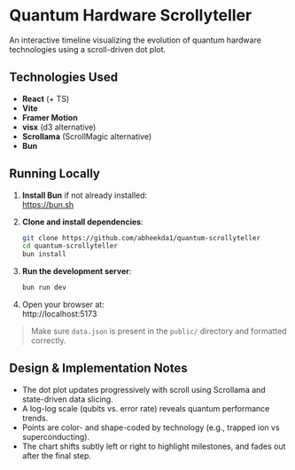 # Quantum Hardware Scrollyteller

An interactive timeline visualizing the evolution of quantum hardware technologies using a scroll-driven dot plot.

## Technologies Used

- **React** (+ TS)
- **Vite**
- **Framer Motion**
- **visx** (d3 alternative)
- **Scrollama** (ScrollMagic alternative)
- **Bun**

## Running Locally

1. **Install Bun** if not already installed:  
   https://bun.sh

2. **Clone and install dependencies**:
   ```bash
   git clone https://github.com/abheekda1/quantum-scrollyteller
   cd quantum-scrollyteller
   bun install
   ```

3. **Run the development server**:
   ```bash
   bun run dev
   ```

4. Open your browser at:  
   http://localhost:5173

> Make sure `data.json` is present in the `public/` directory and formatted correctly.

## Design & Implementation Notes

- The dot plot updates progressively with scroll using Scrollama and state-driven data slicing.
- A log-log scale (qubits vs. error rate) reveals quantum performance trends.
- Points are color- and shape-coded by technology (e.g., trapped ion vs superconducting).
- The chart shifts subtly left or right to highlight milestones, and fades out after the final step.
